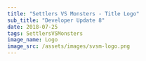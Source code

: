 ```yaml
---
title: "Settlers VS Monsters - Title Logo"
sub_title: "Developer Update 8"
date: 2018-07-25
tags: SettlersVSMonsters
image_name: Logo
image_src: /assets/images/svsm-logo.png
---
```

